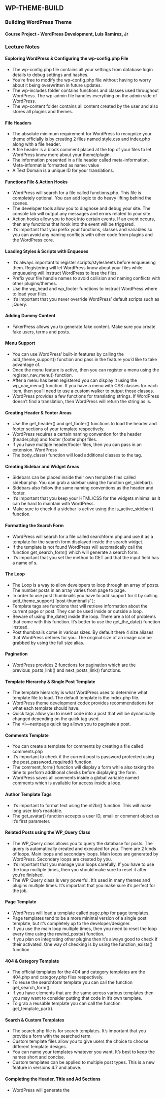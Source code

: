 ## WP-THEME-BUILD
### Building WordPress Theme

#### Course Project - WordPress Development, Luis Ramirez, Jr

### Lecture Notes
#### Exploring WordPress & Configuring the wp-config.php File

- The wp-config.php file contains all your settings from database login details to debug settings and hashes.
- You’re free to modify the wp-config.php file without having to worry about it being overwritten in future updates.
- The wp-includes folder contains functions and classes used throughout WordPress. The wp-admin file handles everything on the admin side of WordPress.
- The wp-content folder contains all content created by the user and also stores all plugins and themes.

#### File Headers

- The absolute minimum requirement for WordPress to recognize your theme officially is by creating 2 files named style.css and index.php along with a file header.
- A file header is a block comment placed at the top of your files to let WordPress know more about your theme/plugin.
- The information presented in a file header called meta-information. Meta-informat is formatted as name: value
- A Text Domain is a unique ID for your translations.

#### Functions File & Action Hooks

- WordPress will search for a file called functions.php. This file is completely optional. You can add logic to do heavy lifting behind the scenes.
- The developer tools allow you to diagnose and debug your site. The console tab will output any messages and errors related to your site.
- Action hooks allow you to hook into certain events. If an event occurs, then any functions that hook into the event will be triggered.
- It’s important that you prefix your functions, classes and variables so you can avoid any naming conflicts with other code from plugins and the WordPress core.

#### Loading Styles & Scripts with Enqueues

- It’s always important to register scripts/stylesheets before enqueueing them. Registering will let WordPress know about your files while enqueueing will instruct WordPress to lose the files.
- Prefix your file handle names to avoid collision and naming conflicts with other plugins/themes.
- Use the wp_head and wp_footer functions to instruct WordPress where to load your files.
- It’s important that you never override WordPress’ default scripts such as jQuery.

#### Adding Dummy Content

- FakerPress allows you to generate fake content. Make sure you create fake users, terms and posts.

#### Menu Support

- You can use WordPress’ built-in features by calling the add_theme_support() function and pass in the feature you’d like to take advantage of.
- Once the menu feature is active, then you can register a menu using the register_nav_menu() function.
- After a menu has been registered you can display it using the wp_nav_menu() function. If you have a menu with CSS classes for each item, then you’ll need to use a custom walker to output those classes.
- WordPress provides a few functions for translating strings. If WordPress doesn’t find a translation, then WordPress will return the string as is.

#### Creating Header & Footer Areas

- Use the get_header() and get_footer() functions to load the header and footer sections of your template respectively.
- WordPress requires a certain naming convention for the header (header.php) and footer (footer.php) files.
- If you have multiple header/footer files, then you can pass in an extension. WordPress
- The body_class() function  will load additional classes to the <body> tag.

#### Creating Sidebar and Widget Areas

- Sidebars can be placed inside their own template files called sidebar.php. You can grab a sidebar using the function get_sidebar().
- Sidebars also follow the same naming conventions as the header and footer.
- It’s important that you keep your HTML/CSS for the widgets minimal as it can be hard to maintain with WordPress.
- Make sure to check if a sidebar is active using the is_active_sidebar() function.

#### Formatting the Search Form

- WordPress will search for a file called searchform.php and use it as a template for the search form displayed inside the search widget.
- If the template is not found WordPress will automatically call the function get_search_form() which will generate a search form.
- It’s important that you set the method to GET and that the input field has a name of s.

#### The Loop

- The Loop is a way to allow developers to loop through an array of posts. The number posts in an array varies from page to page.
- In order to use post thumbnails you have to add support for it by calling add_theme_support( ‘post-thumbnails’ );
- Template tags are functions that will retrieve information about the current page or post. They can be used inside or outside a loop.
- Beware of using the_date() inside the loop. There are a lot of problems that come with this function. It’s better to use the get_the_date() function instead.
- Post thumbnails come in various sizes. By default there 4 size aliases that WordPress defines for you. The original size of an image can be grabbed by using the full size alias.

#### Pagination

- WordPress provides 2 functions for pagination which are the previous_posts_link() and next_posts_link() functions.

#### Template Hierarchy & Single Post Template

- The template hierarchy is what WordPress uses to determine what template file to load. The default template is the index.php file.
- WordPress theme development codex provides recommendations for what each template should have.
- Quick tags allow you to insert code into a post that will be dynamically changed depending on the quick tag used.
- The <!—nextpage quick tag allows you to paginate a post.

#### Comments Template

- You can create a template for comments by creating a file called comments.php
- It’s important to check if the current post is password protected using the post_password_required()  function.
- The comment_form() function will display a form while also taking the time to perform additional checks before displaying the form.
- WordPress saves all comments inside a global variable named comments which is available for access inside a loop.

#### Author Template Tags

- It’s important to format text using the nl2br() function. This will make long user bio’s readable.
- The get_avatar() function accepts a user ID, email or comment object as it’s first parameter.

#### Related Posts using the WP_Query Class

- The WP_Query class allows you to query the database for posts. The query is automatically created and executed for you.
There are 2 kinds of loops. Main loops and secondary loops. Main loops are generated by WordPress. Secondary loops are created by you.
- It’s important that you manage your loops carefully. If you have to use the loop multiple times, then you should make sure to reset it after you’re finished.
- The WP_Query class is very powerful. It’s used in many themes and plugins multiple times. It’s important that you make sure it’s perfect for the job.

#### Page Template

- WordPress will load a template called page.php for page templates.
- Page templates tend to be a more minimal version of a single post template, but it’s completely up to the developer/designer.
- If you use the main loop multiple times, then you need to reset the loop every time using the rewind_posts() function.
- If you plan on integrating other plugins then it’s always good to check if their activated. One way of checking is by using the function_exists() function.

#### 404 & Category Template

- The official templates for the 404 and category templates are the 404.php and category.php files respectively.
- To reuse the searchform template you can call the function get_search_form().
- If you have elements that are the same across various templates then you may want to consider putting that code in it’s own template.
- To grab a reusable template you can call the function get_template_part().

#### Search & Custom Templates

- The search.php file is for search templates. It’s important that you provide a form with the searched term.
- Custom template files allow you to give users the choice to choose different template designs.
- You can name your templates whatever you want. It’s best to keep the names short and concise.
- Custom templates can be applied to multiple post types. This is a new feature in versions 4.7 and above.

#### Completing the Header, Title and Ad Sections

- WordPress will generate the <title> tags for each page. You need to call the add_theme_support() function. Do not use the wp_title() function as it is deprecated.
- WordPress will also handle processing the logo image upload. You need to add support for it using the add_theme_support() function.
- WP Quads is a plugin that will manage and display ads for you. Bundling plugins with your theme can increase the value and flexibility of your theme.

#### Theme Customizer API

- The WordPress customizer allows users to modify a theme while also previewing those changes in real time.
- The customizer is growing in popularity. A lot of developers are opting to use it because it’s very easy to extend.
- There are 3 steps you’ll go through when working with the customizer. The first step is to create a setting database value. The second step is creating a section that will contain all the controllers. The third step is to create a controller that is assigned under a section and updates a setting.
- To use a setting on your theme you need to call the function get_theme_mod() with the name of the setting passed in as the first parameter. The setting will be returned so you will need to echo it out if you need to display it.

#### Dropdown & Checkboxes using the Customizer API

- You can create checkbox fields by setting the type key to checkbox.
- The choices key is used to set the values for checkbox. The key will be the value of the checkbox itself. The value will be the human readable text.
- The dropdown-pages will create a dropdown of all published paged on your WordPress site.
- You can set the value to 0 to tell WordPress you don’t want to select a page.

#### Customizer Transport and Overriding Existing Settings

- The order WordPress organizes the customizer is Panels > Sections > Controller
- You are allowed to modify the current existing customizer by simply grabbing what you want to modify with the appropriate get method and then changing the properties.
- You can var_dump() the wp_customize object. It’s a great way to learn and understand what’s being used inside the customizer.
- Setting the transport to postMessage WordPress will let you handle how content is reflected in the preview through JavaScript.

#### More Theme Support & Starter Content

- RSS feeds are a way for users to grab the latest content from your site without having to read it.
- If you plan on taking advantage of HTML5 features, then you’ll need to add support for it and pass in what tags you’d like to add support for.
- The starter content feature allows you to create dummy content for the customizer for users who are installing your theme on a fresh installation of WordPress.
- To simulate a fresh site, you can change the fresh_site value to 1. You can find this option inside the wp_options table.

#### Templates for Post Formats

- Post formats are a way to specify what kind of content is inside the post. It is up to the developer to decide what happens when a specific post format is selected.
- Call the function get_post_format() to grab the current selected format for a post.
You do not have to use every format. - However, it’s recommended you make every format available as plugins are also able to extend and use formats.
- oEmbed is a standard for embedded content. It’s not a WordPress standard, but more of a web standard.

#### Displaying Popular Posts & Conditional Tags

- Conditional tags are a way to check what kind of page is being displayed.
- WordPress popular posts is a plugin that keeps track of how many views a post is and will help display the most popular posts.

#### Finishing Touches

- The dir attribute determines the direction text is displayed. Left-to-right is the default for most browsers.
- The lang attribute will determine the language used for the site.
- The meta charset determines  the character set that should be used for displaying the content of the site.
- The post_class() function will output classes for the current post. It’s also a good idea to give each post a unique ID.

